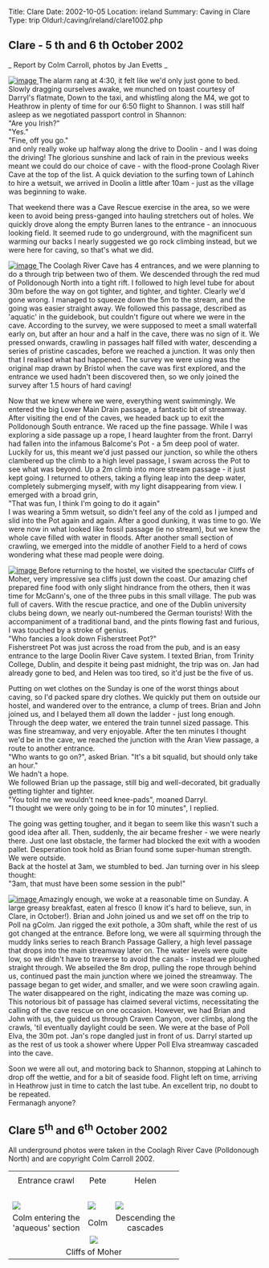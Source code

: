 Title: Clare 
Date: 2002-10-05
Location: ireland
Summary: Caving in Clare
Type: trip
Oldurl:/caving/ireland/clare1002.php

##  Clare - 5  th  and 6  th  October 2002 

_ Report by Colm Carroll, photos by Jan Evetts _

[ ![image](/rcc/caving/old/ireland/clare1002/pavement_lr.jpg) ](/rcc/caving/old/ireland/clare1002/pavement.jpg) The alarm rang at 4:30, it felt like we'd only just gone to bed. Slowly dragging ourselves awake, we munched on toast courtesy of Darryl's flatmate, Down to the taxi, and whistling along the M4, we got to Heathrow in plenty of time for our 6:50 flight to Shannon. I was still half asleep as we negotiated passport control in Shannon:   
"Are you Irish?"   
"Yes."   
"Fine, off you go."   
and only really woke up halfway along the drive to Doolin - and I was doing the driving! The glorious sunshine and lack of rain in the previous weeks meant we could do our choice of cave - with the flood-prone Coolagh River Cave at the top of the list. A quick deviation to the surfing town of Lahinch to hire a wetsuit, we arrived in Doolin a little after 10am - just as the village was beginning to wake. 

That weekend there was a Cave Rescue exercise in the area, so we were keen to avoid being press-ganged into hauling stretchers out of holes. We quickly drove along the empty Burren lanes to the entrance - an innocuous looking field. It seemed rude to go underground, with the magnificent sun warming our backs I nearly suggested we go rock climbing instead, but we were here for caving, so that's what we did. 

[ ![image](/rcc/caving/old/ireland/clare1002/coolagh_lr.jpg) ](/rcc/caving/old/ireland/clare1002/coolagh.jpg) The Coolagh River Cave has 4 entrances, and we were planning to do a through trip between two of them. We descended through the red mud of Polldonough North into a tight rift. I followed to high level tube for about 30m before the way on got tighter, and tighter, and tighter. Clearly we'd gone wrong. I managed to squeeze down the 5m to the stream, and the going was easier straight away. We followed this passage, described as 'aquatic' in the guidebook, but couldn't figure out where we were in the cave. According to the survey, we were supposed to meet a small waterfall early on, but after an hour and a half in the cave, there was no sign of it. We pressed onwards, crawling in passages half filled with water, descending a series of pristine cascades, before we reached a junction. It was only then that I realised what had happened. The survey we were using was the original map drawn by Bristol when the cave was first explored, and the entrance we used hadn't been discovered then, so we only joined the survey after 1.5 hours of hard caving! 

Now that we knew where we were, everything went swimmingly. We entered the big Lower Main Drain passage, a fantastic bit of streamway. After visiting the end of the caves, we headed back up to exit the Polldonough South entrance. We raced up the fine passage. While I was exploring a side passage up a rope, I heard laughter from the front. Darryl had fallen into the infamous Balcome's Pot - a 5m deep pool of water. Luckily for us, this meant we'd just passed our junction, so while the others clambered up the climb to a high level passage, I swam across the Pot to see what was beyond. Up a 2m climb into more stream passage - it just kept going. I returned to others, taking a flying leap into the deep water, completely submerging myself, with my light disappearing from view. I emerged with a broad grin,   
"That was fun, I think I'm going to do it again"   
I was wearing a 5mm wetsuit, so didn't feel any of the cold as I jumped and slid into the Pot again and again. After a good dunking, it was time to go. We were now in what looked like fossil passage (ie no stream), but we knew the whole cave filled with water in floods. After another small section of crawling, we emerged into the middle of another Field to a herd of cows wondering what these mad people were doing. 

[ ![image](/rcc/caving/old/ireland/clare1002/moher_lr.jpg) ](/rcc/caving/old/ireland/clare1002/moher.jpg) Before returning to the hostel, we visited the spectacular Cliffs of Moher, very impressive sea cliffs just down the coast. Our amazing chef prepared fine food with only slight hindrance from the others, then it was time for McGann's, one of the three pubs in this small village. The pub was full of cavers. With the rescue practice, and one of the Dublin university clubs being down, we nearly out-numbered the German tourists! With the accompaniment of a traditional band, and the pints flowing fast and furious, I was touched by a stroke of genius.   
"Who fancies a look down Fisherstreet Pot?"   
Fisherstreet Pot was just across the road from the pub, and is an easy entrance to the large Doolin River Cave system. I texted Brian, from Trinity College, Dublin, and despite it being past midnight, the trip was on. Jan had already gone to bed, and Helen was too tired, so it'd just be the five of us. 

Putting on wet clothes on the Sunday is one of the worst things about caving, so I'd packed spare dry clothes. We quickly put them on outside our hostel, and wandered over to the entrance, a clump of trees. Brian and John joined us, and I belayed them all down the ladder - just long enough. Through the deep water, we entered the train tunnel sized passage. This was fine streamway, and very enjoyable. After the ten minutes I thought we'd be in the cave, we reached the junction with the Aran View passage, a route to another entrance.   
"Who wants to go on?", asked Brian. "It's a bit squalid, but should only take an hour."   
We hadn't a hope.   
We followed Brian up the passage, still big and well-decorated, bit gradually getting tighter and tighter.   
"You told me we wouldn't need knee-pads", moaned Darryl.   
"I thought we were only going to be in for 10 minutes", I replied.   


The going was getting tougher, and it began to seem like this wasn't such a good idea after all. Then, suddenly, the air became fresher - we were nearly there. Just one last obstacle, the farmer had blocked the exit with a wooden pallet. Desperation took hold as Brian found some super-human strength. We were outside.   
Back at the hostel at 3am, we stumbled to bed. Jan turning over in his sleep thought:   
"3am, that must have been some session in the pub!" 

[ ![image](/rcc/caving/old/ireland/clare1002/hostel_lr.jpg) ](/rcc/caving/old/ireland/clare1002/hostel.jpg) Amazingly enough, we woke at a reasonable time on Sunday. A large greasy breakfast, eaten al fresco (I know it's hard to believe, sun, in Clare, in October!). Brian and John joined us and we set off on the trip to Poll na gColm. Jan rigged the exit pothole, a 30m shaft, while the rest of us got changed at the entrance. Before long, we were all squirming through the muddy links series to reach Branch Passage Gallery, a high level passage that drops into the main streamway later on. The water levels were quite low, so we didn't have to traverse to avoid the canals - instead we ploughed straight through. We abseiled the 8m drop, pulling the rope through behind us, continued past the main junction where we joined the streamway. The passage began to get wider, and smaller, and we were soon crawling again. The water disappeared on the right, indicating the maze was coming up. This notorious bit of passage has claimed several victims, necessitating the calling of the cave rescue on one occasion. However, we had Brian and John with us, the guided us through Craven Canyon, over climbs, along the crawls, 'til eventually daylight could be seen. We were at the base of Poll Elva, the 30m pot. Jan's rope dangled just in front of us. Darryl started up as the rest of us took a shower where Upper Poll Elva streamway cascaded into the cave. 

Soon we were all out, and motoring back to Shannon, stopping at Lahinch to drop off the wettie, and for a bit of seaside food. Flight left on time, arriving in Heathrow just in time to catch the last tube. An excellent trip, no doubt to be repeated.   
Fermanagh anyone?


<h2>Clare 5<sup>th</sup> and 6<sup>th</sup> October 2002</h2>

<p>
  All underground photos were taken in the Coolagh River Cave (Polldonough North) and are copyright 
  Colm Carroll 2002.
</p>

<table>
  <tbody><tr>
    <td><a href="/rcc/caving/old/ireland/clare1002/darrylcoolagh2.jpg"><img src="/rcc/caving/old/ireland/clare1002/darrylcoolagh2_lr.jpg" title=""></a>
    </td><td><a href="/rcc/caving/old/ireland/clare1002/petecoolagh.jpg"><img src="/rcc/caving/old/ireland/clare1002/petecoolagh_lr.jpg" title=""></a>
    </td><td><a href="/rcc/caving/old/ireland/clare1002/helencoolagh.jpg"><img src="/rcc/caving/old/ireland/clare1002/helencoolagh_lr.jpg" title=""></a>

  </td></tr>
  <tr>
    <td><center>Entrance crawl</center>
    </td><td><center>Pete</center>
    </td><td><center>Helen</center>
  </td></tr>

  <tr><td><br></td></tr>

  <tr>
    <td><a href="/rcc/caving/old/ireland/clare1002/colmcoolagh1.jpg"><img src="/rcc/caving/old/ireland/clare1002/colmcoolagh1_lr.jpg"></a>
    </td><td><a href="/rcc/caving/old/ireland/clare1002/colmcoolagh2.jpg"><img src="/rcc/caving/old/ireland/clare1002/colmcoolagh2_lr.jpg"></a>
    </td><td><a href="/rcc/caving/old/ireland/clare1002/darrylcoolagh1.jpg"><img src="/rcc/caving/old/ireland/clare1002/darrylcoolagh1_lr.jpg"></a>
  </td></tr>
  <tr>
    <td><center>Colm entering the<br>'aqueous' section</center>
    </td><td><center>Colm</center>
    </td><td><center>Descending the <br>cascades</center>
  </td></tr>  
  <tr>
    <td colspan="3"><center><a href="/rcc/caving/old/ireland/clare1002/mohercolm.jpg"><img src="/rcc/caving/old/ireland/clare1002/mohercolmlr.jpg">
  </a></center></td></tr>
  <tr>
    <td colspan="3"><center>Cliffs of Moher</center></td>
  </tr>
</tbody></table>  
